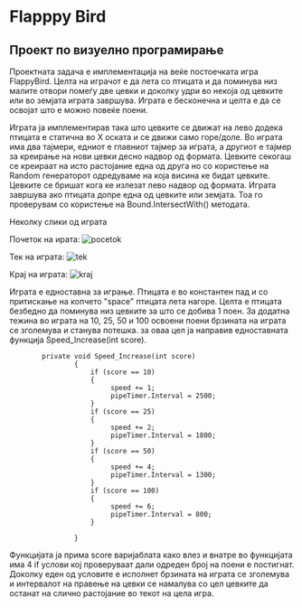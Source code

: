 # Flapppy Bird

## Проект по визуелно програмирање

Проектната задача е имплементација на веќе постоечката игра FlappyBird. Целта на играчот е да лета со птицата и да поминува низ малите отвори помеѓу две цевки и доколку удри во некоја од цевките или во земјата играта завршува. Играта е бесконечна и целта е да се освојат што е можно повеќе поени.

Играта ја имплементирав така што цевките се движат на лево додека птицата е статична во X оската и се движи само горе/доле. Во играта има два тајмери, едниот е главниот тајмер за играта, а другиот  е тајмер за креирање на нови цевки десно надвор од формата. Цевките секогаш се креираат на исто растојание една од друга но со користење на Random генераторот одредуваме на која висина ке бидат цевките. Цевките се бришат кога ке излезат лево надвор од формата. Играта завршува ако птицата допре една од цевките или земјата. Тоа го проверувам со користење на Bound.IntersectWith() методата.

Неколку слики од играта

Почеток на ирата:
![pocetok](https://user-images.githubusercontent.com/63553277/175985860-18b35056-7504-42aa-a103-b2a08adfdc2c.png)

Тек на играта:
![tek](https://user-images.githubusercontent.com/63553277/175986153-5bf785af-c590-430a-87b8-5f0fe6a105da.png)

Крај на играта:
![kraj](https://user-images.githubusercontent.com/63553277/175986506-0d72cb0a-6167-4fc2-b58c-5a10cb04671e.png)


Играта е едноставна за играње. Птицата е во константен пад и со притискање на копчето "space" птицата лета нагоре. Целта е птицата безбедно да поминува низ цевките за што се добива 1 поен. За додатна тежина во играта на 10, 25, 50 и 100 освоени поени брзината на играта се зголемува и станува потешка. за оваа цел ја направив едноставната функција Speed_Increase(int score).

            private void Speed_Increase(int score)
                    {
                        if (score == 10)
                        {
                             speed += 1;
                             pipeTimer.Interval = 2500;
                        }
                        if (score == 25)
                        {
                             speed += 2;
                             pipeTimer.Interval = 1800;
                        }
                        if (score == 50)
                        {
                             speed += 4;
                             pipeTimer.Interval = 1300;
                        }
                        if (score == 100)
                        {
                             speed += 6;
                             pipeTimer.Interval = 800;
                        }

                    }
Функцијата ја прима score варијаблата како влез и внатре во функцијата има 4 if услови кој проверуваат дали одреден број на поени е постигнат. Доколку еден од условите е исполнет брзината на играта се зголемува и интервалот на правење на цевки се намалува со цел цевките да останат на слично растојание во текот на цела игра.

